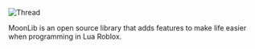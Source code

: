 ![Thread]([https://user-images.githubusercontent.com/77512805/164973978-31f19af4-528a-4af0-9ba8-21bc22e668ef.png](https://i.imgur.com/CU1XJ9W.png))

MoonLib is an open source library that adds features to make life easier when programming in Lua Roblox.
